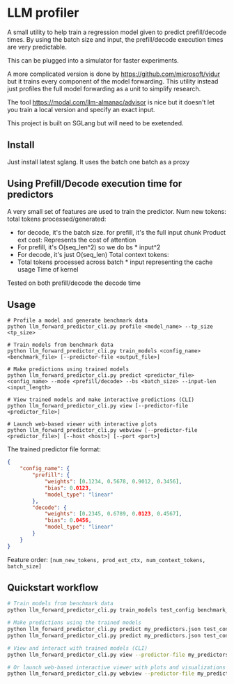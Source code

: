 # LLM profiler

A small utility to help train a regression model given to predict prefill/decode times. 
By using the batch size and input, the prefill/decode execution times are very predictable.

This can be plugged into a simulator for faster experiments.

A more complicated version is done by https://github.com/microsoft/vidur but it trains every component of the model forwarding. This utility instead just profiles the full model forwarding as a unit to simplify research.

The tool https://modal.com/llm-almanac/advisor is nice but it doesn't let you train a local version and specify an exact input.

This project is built on SGLang but will need to be exetended. 
## Install
Just install latest sglang. It uses the batch one batch as a proxy

## Using Prefill/Decode execution time for predictors
A very small set of features are used to train the predictor.
Num new tokens: total tokens processed/generated:
- for decode, it's the batch size. for prefill, it's the full input chunk
Product ext cost: Represents the cost of attention
- For prefill, it's O(seq_len^2) so we do bs * input^2
- For decode, it's just O(seq_len)
Total context tokens: 
- Total tokens processed across batch * input representing the cache usage
Time of kernel

Tested on both prefill/decode the decode time 

## Usage

```
# Profile a model and generate benchmark data
python llm_forward_predictor_cli.py profile <model_name> --tp_size <tp_size>

# Train models from benchmark data
python llm_forward_predictor_cli.py train_models <config_name> <benchmark_file> [--predictor-file <output_file>]

# Make predictions using trained models
python llm_forward_predictor_cli.py predict <predictor_file> <config_name> --mode <prefill/decode> --bs <batch_size> --input-len <input_length>

# View trained models and make interactive predictions (CLI)
python llm_forward_predictor_cli.py view [--predictor-file <predictor_file>]

# Launch web-based viewer with interactive plots
python llm_forward_predictor_cli.py webview [--predictor-file <predictor_file>] [--host <host>] [--port <port>]
```

The trained predictor file format:
```json
{
    "config_name": {
        "prefill": {
            "weights": [0.1234, 0.5678, 0.9012, 0.3456],
            "bias": 0.0123,
            "model_type": "linear"
        },
        "decode": {
            "weights": [0.2345, 0.6789, 0.0123, 0.4567],
            "bias": 0.0456,
            "model_type": "linear"
        }
    }
}
```

Feature order: `[num_new_tokens, prod_ext_ctx, num_context_tokens, batch_size]`

## Quickstart workflow

```bash
# Train models from benchmark data
python llm_forward_predictor_cli.py train_models test_config benchmark_data_Qwen_Qwen3-4B_TP_1_PP_1.json --predictor-file my_predictors.json

# Make predictions using the trained models
python llm_forward_predictor_cli.py predict my_predictors.json test_config --mode prefill --bs 4 --input-len 512
python llm_forward_predictor_cli.py predict my_predictors.json test_config --mode decode --bs 8 --input-len 1024

# View and interact with trained models (CLI)
python llm_forward_predictor_cli.py view --predictor-file my_predictors.json

# Or launch web-based interactive viewer with plots and visualizations
python llm_forward_predictor_cli.py webview --predictor-file my_predictors.json
```
